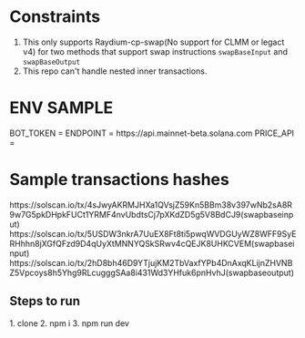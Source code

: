 
<h1>Constraints </h1>

1. This only supports Raydium-cp-swap(No support for CLMM or legact v4) for two methods that support swap instructions
  <code>swapBaseInput</code> and <code>swapBaseOutput</code>
2. This repo can't handle nested inner transactions.


<h1>ENV SAMPLE</h1>
BOT_TOKEN = 
ENDPOINT = https://api.mainnet-beta.solana.com
PRICE_API = 

<h1>Sample transactions hashes</h1>
 <link>https://solscan.io/tx/4sJwyAKRMJHXa1QVsjZ59Kn5BBm38v397wNb2sA8R9w7G5pkDHpkFUCt1YRMF4nvUbdtsCj7pXKdZD5g5V8BdCJ9</link>(swapbaseinput)
 <link>https://solscan.io/tx/5USDW3nkrA7UuEX8Ft8ti5pwqWVDGUyWZ8WFF9SyERHhhn8jXGfQFzd9D4qUyXtMNNYQSkSRwv4cQEJK8UHKCVEM</link>(swapbaseinput)
 <link>https://solscan.io/tx/2hD8bh46D9YTjujKM2TbVaxfYPb4DnAxqKLijnZHVNBZ5Vpcoys8h5Yhg9RLcugggSAa8i431Wd3YHfuk6pnHvhJ</link>(swapbaseoutput)


 <h2>Steps to run</h2>
 1. clone
 2. npm i
 3. npm run dev